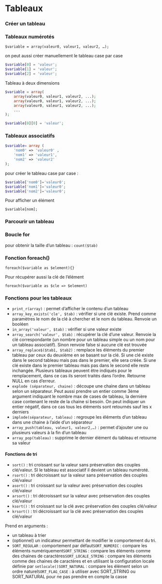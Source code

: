 # Tableaux

### Créer un tableau

### Tableaux numérotés

`$variable = array(valeur0, valeur1, valeur2, …);`

on peut aussi créer manuellement le tableau case par case

```php
$variable[0] = 'valeur'; 
$variable[1] = 'valeur';
$variable[2] = 'valeur';
```

Tableau à deux dimensions

```php
$variable = array(
    array(valeur0, valeur1, valeur2, ...); 
    array(valeur0, valeur1, valeur2, ...); 
    array(valeur0, valeur1, valeur2, ...); 
    ...
); 

$variable[0][0] = 'valeur';
```

### Tableaux associatifs

```php
$variable= array (
    'nom0' => 'valeur0' ,
    'nom1' => 'valeur1',
    'nom2' => 'valeur2'
); 
```

pour créer le tableau case par case :

```php
$variable['nom0']='valeur0'; 
$variable['nom1']='valeur0'; 
$variable['nom2']='valeur0'; 
```

Pour afficher un élément

`$variable[nom];`

### Parcourir un tableau

### Boucle for

pour obtenir la taille d’un tableau : `count($tab)`

### Fonction foreach()

`foreach($variable as $element){}`

Pour récupérer aussi la clé de l’élément

`foreach($variable as $cle => $element)`

### Fonctions pour les tableaux

- `print_r(array)` : permet d’afficher le contenu d’un tableau
- `array_key_exists('cle', $tab)` : vérifier si une clé existe. Prend comme paramètres le nom de la clé à chercher et le nom du tableau. Renvoie un booléen
- `in_array('valeur', $tab)` : vérifier si une valeur existe
- `array_search('valeur', $tab)` : récupérer la clé d’une valeur. Renvoie la clé correspondante (un nombre pour un tableau simple ou un nom pour un tableau associatif). Sinon renvoie false si aucune clé est trouvée
- `array_replace$($tab1, $tab2)` : remplace les éléments du premier tableau par ceux du deuxième en se basant sur la clé. Si une clé existe dans le second tableau mais pas dans le premier, elle sera créée. Si une clé existe dans le premier tableau mais pas dans le second elle reste inchangée. Plusieurs tableaux peuvent être indiqués pour le remplacement, dans ce cas ils seront traités dans l’ordre. Retourne NULL en cas d’erreur.
- `explode (séparateur, chaine)` : découpe une chaine dans un tableau selon un séparateur. Peut aussi prendre un entier comme 3ème argument indiquant le nombre max de cases de tableau, la dernière case contenant le reste de la chaine si besoin. On peut indiquer un entier négatif, dans ce cas tous les éléments sont retournés sauf les x derniers
- `implode(séparateur, tableau)` : regroupe les éléments d’un tableau dans une chaine à l’aide d’un séparateur
- `array_push(tableau, valeur1, valeur2,…)` : permet d’ajouter une ou plusieurs valeurs à la fin d’un tableau
- `array_pop(tableau)` : supprime le dernier élément du tableau et retourne sa valeur

#### Fonctions de tri

- `sort()` : tri croissant sur la valeur sans préservation des couples clé/valeur. SI le tableau est associatif il devient un tableau numéroté.
- `rsort()` : tri décroissant sur la valeur sans préservation des couples clé/valeur
- `asort()` : tri croissant sur la valeur avec préservation des couples clé/valeur
- `arsort()` : tri décroissant sur la valeur avec préservation des couples clé/valeur
- `ksort()` : tri croissant sur la clé avec préservation des couples clé/valeur
- `krsort()` : tri décroissant sur la clé avec préservation des couples clé/valeur

Prend en arguments :

- un tableau à trier
- (optionnel) un indicateur permettant de modifier le comportement du tri.
- `SORT_REGULAR` : comportement par défaut`SORT_NUMERIC` : compare les éléments numériquement`SORT_STRING` : compare les éléments comme des chaines de caractères`SORT_LOCALE_STRING` : compare les éléments comme des chaines de caractères et en utilisant la configuration locale définie par `setlocale()SORT_NATURAL` : compare les élément selon un ordre naturel`SORT_FLAG_CASE` : à utiliser avec SORT_STRING ou SORT_NATURAL pour ne pas prendre en compte la casse
